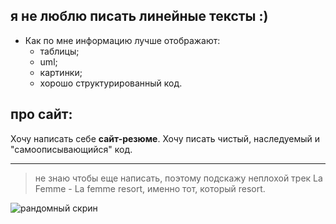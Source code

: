 
## я не люблю писать линейные тексты :)
* Как по мне информацию лучше отображают:
    - таблицы;
    - uml;
    - картинки;
    - хорошо структурированный код.
## про сайт:

Хочу написать себе **сайт-резюме**.
Хочу писать чистый, наследуемый и "самоописывающийся" код.


-------------
> не знаю чтобы еще написать, поэтому подскажу неплохой трек La Femme - La femme resort,
именно тот, который  resort.


![рандомный скрин](./node.tiff "рандомный скрин")
